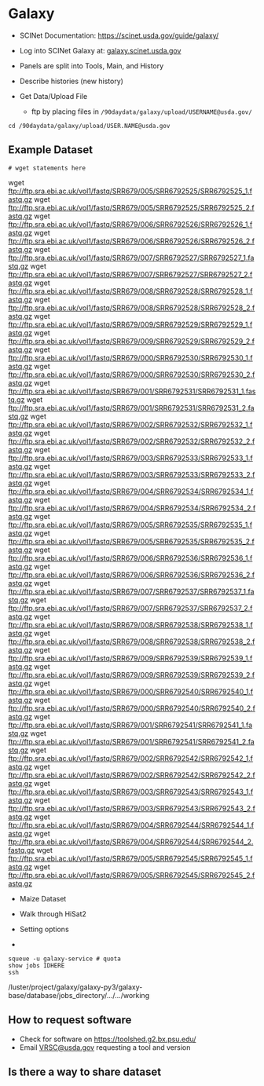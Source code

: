 # Galaxy

* SCINet Documentation: https://scinet.usda.gov/guide/galaxy/

* Log into SCINet Galaxy at: [galaxy.scinet.usda.gov](galaxy.scinet.usda.gov)
* Panels are split into Tools, Main, and History
* Describe histories (new history)
* Get Data/Upload File
  * ftp by placing files in `/90daydata/galaxy/upload/USERNAME@usda.gov/`

```
cd /90daydata/galaxy/upload/USER.NAME@usda.gov
```

## Example Dataset 


```
# wget statements here
```
wget ftp://ftp.sra.ebi.ac.uk/vol1/fastq/SRR679/005/SRR6792525/SRR6792525_1.fastq.gz
wget ftp://ftp.sra.ebi.ac.uk/vol1/fastq/SRR679/005/SRR6792525/SRR6792525_2.fastq.gz
wget ftp://ftp.sra.ebi.ac.uk/vol1/fastq/SRR679/006/SRR6792526/SRR6792526_1.fastq.gz
wget ftp://ftp.sra.ebi.ac.uk/vol1/fastq/SRR679/006/SRR6792526/SRR6792526_2.fastq.gz
wget ftp://ftp.sra.ebi.ac.uk/vol1/fastq/SRR679/007/SRR6792527/SRR6792527_1.fastq.gz
wget ftp://ftp.sra.ebi.ac.uk/vol1/fastq/SRR679/007/SRR6792527/SRR6792527_2.fastq.gz
wget ftp://ftp.sra.ebi.ac.uk/vol1/fastq/SRR679/008/SRR6792528/SRR6792528_1.fastq.gz
wget ftp://ftp.sra.ebi.ac.uk/vol1/fastq/SRR679/008/SRR6792528/SRR6792528_2.fastq.gz
wget ftp://ftp.sra.ebi.ac.uk/vol1/fastq/SRR679/009/SRR6792529/SRR6792529_1.fastq.gz
wget ftp://ftp.sra.ebi.ac.uk/vol1/fastq/SRR679/009/SRR6792529/SRR6792529_2.fastq.gz
wget ftp://ftp.sra.ebi.ac.uk/vol1/fastq/SRR679/000/SRR6792530/SRR6792530_1.fastq.gz
wget ftp://ftp.sra.ebi.ac.uk/vol1/fastq/SRR679/000/SRR6792530/SRR6792530_2.fastq.gz
wget ftp://ftp.sra.ebi.ac.uk/vol1/fastq/SRR679/001/SRR6792531/SRR6792531_1.fastq.gz
wget ftp://ftp.sra.ebi.ac.uk/vol1/fastq/SRR679/001/SRR6792531/SRR6792531_2.fastq.gz
wget ftp://ftp.sra.ebi.ac.uk/vol1/fastq/SRR679/002/SRR6792532/SRR6792532_1.fastq.gz
wget ftp://ftp.sra.ebi.ac.uk/vol1/fastq/SRR679/002/SRR6792532/SRR6792532_2.fastq.gz
wget ftp://ftp.sra.ebi.ac.uk/vol1/fastq/SRR679/003/SRR6792533/SRR6792533_1.fastq.gz
wget ftp://ftp.sra.ebi.ac.uk/vol1/fastq/SRR679/003/SRR6792533/SRR6792533_2.fastq.gz
wget ftp://ftp.sra.ebi.ac.uk/vol1/fastq/SRR679/004/SRR6792534/SRR6792534_1.fastq.gz
wget ftp://ftp.sra.ebi.ac.uk/vol1/fastq/SRR679/004/SRR6792534/SRR6792534_2.fastq.gz
wget ftp://ftp.sra.ebi.ac.uk/vol1/fastq/SRR679/005/SRR6792535/SRR6792535_1.fastq.gz
wget ftp://ftp.sra.ebi.ac.uk/vol1/fastq/SRR679/005/SRR6792535/SRR6792535_2.fastq.gz
wget ftp://ftp.sra.ebi.ac.uk/vol1/fastq/SRR679/006/SRR6792536/SRR6792536_1.fastq.gz
wget ftp://ftp.sra.ebi.ac.uk/vol1/fastq/SRR679/006/SRR6792536/SRR6792536_2.fastq.gz
wget ftp://ftp.sra.ebi.ac.uk/vol1/fastq/SRR679/007/SRR6792537/SRR6792537_1.fastq.gz
wget ftp://ftp.sra.ebi.ac.uk/vol1/fastq/SRR679/007/SRR6792537/SRR6792537_2.fastq.gz
wget ftp://ftp.sra.ebi.ac.uk/vol1/fastq/SRR679/008/SRR6792538/SRR6792538_1.fastq.gz
wget ftp://ftp.sra.ebi.ac.uk/vol1/fastq/SRR679/008/SRR6792538/SRR6792538_2.fastq.gz
wget ftp://ftp.sra.ebi.ac.uk/vol1/fastq/SRR679/009/SRR6792539/SRR6792539_1.fastq.gz
wget ftp://ftp.sra.ebi.ac.uk/vol1/fastq/SRR679/009/SRR6792539/SRR6792539_2.fastq.gz
wget ftp://ftp.sra.ebi.ac.uk/vol1/fastq/SRR679/000/SRR6792540/SRR6792540_1.fastq.gz
wget ftp://ftp.sra.ebi.ac.uk/vol1/fastq/SRR679/000/SRR6792540/SRR6792540_2.fastq.gz
wget ftp://ftp.sra.ebi.ac.uk/vol1/fastq/SRR679/001/SRR6792541/SRR6792541_1.fastq.gz
wget ftp://ftp.sra.ebi.ac.uk/vol1/fastq/SRR679/001/SRR6792541/SRR6792541_2.fastq.gz
wget ftp://ftp.sra.ebi.ac.uk/vol1/fastq/SRR679/002/SRR6792542/SRR6792542_1.fastq.gz
wget ftp://ftp.sra.ebi.ac.uk/vol1/fastq/SRR679/002/SRR6792542/SRR6792542_2.fastq.gz
wget ftp://ftp.sra.ebi.ac.uk/vol1/fastq/SRR679/003/SRR6792543/SRR6792543_1.fastq.gz
wget ftp://ftp.sra.ebi.ac.uk/vol1/fastq/SRR679/003/SRR6792543/SRR6792543_2.fastq.gz
wget ftp://ftp.sra.ebi.ac.uk/vol1/fastq/SRR679/004/SRR6792544/SRR6792544_1.fastq.gz
wget ftp://ftp.sra.ebi.ac.uk/vol1/fastq/SRR679/004/SRR6792544/SRR6792544_2.fastq.gz
wget ftp://ftp.sra.ebi.ac.uk/vol1/fastq/SRR679/005/SRR6792545/SRR6792545_1.fastq.gz
wget ftp://ftp.sra.ebi.ac.uk/vol1/fastq/SRR679/005/SRR6792545/SRR6792545_2.fastq.gz

* Maize Dataset

* Walk through HiSat2
* Setting options
* 

```
squeue -u galaxy-service # quota
show jobs IDHERE
ssh 
```

/luster/project/galaxy/galaxy-py3/galaxy-base/database/jobs_directory/.../.../working


## How to request software

* Check for software on https://toolshed.g2.bx.psu.edu/
* Email VRSC@usda.gov requesting a tool and version

## Is there a way to share dataset


